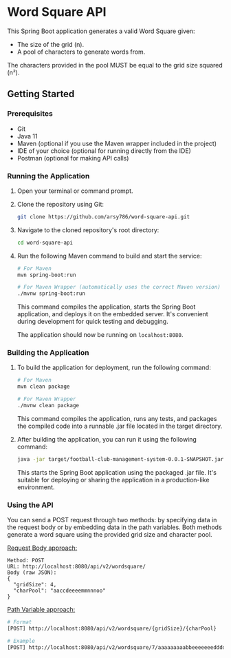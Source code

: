 # Word Square API

This Spring Boot application generates a valid Word Square given:

- The size of the grid (n).
- A pool of characters to generate words from.

The characters provided in the pool MUST be equal to the grid size squared (n²).

## Getting Started

### Prerequisites

- Git
- Java 11
- Maven (optional if you use the Maven wrapper included in the project)
- IDE of your choice (optional for running directly from the IDE)
- Postman (optional for making API calls)

### Running the Application

1. Open your terminal or command prompt.

2. Clone the repository using Git:

   ```bash
   git clone https://github.com/arsy786/word-square-api.git
   ```

3. Navigate to the cloned repository's root directory:

   ```bash
   cd word-square-api
   ```

4. Run the following Maven command to build and start the service:

   ```bash
   # For Maven
   mvn spring-boot:run

   # For Maven Wrapper (automatically uses the correct Maven version)
   ./mvnw spring-boot:run
   ```

   This command compiles the application, starts the Spring Boot application, and deploys it on the embedded server. It's convenient during development for quick testing and debugging.

   The application should now be running on `localhost:8080`.

### Building the Application

1. To build the application for deployment, run the following command:

   ```bash
   # For Maven
   mvn clean package

   # For Maven Wrapper
   ./mvnw clean package
   ```

   This command compiles the application, runs any tests, and packages the compiled code into a runnable .jar file located in the target directory.

2. After building the application, you can run it using the following command:

   ```bash
   java -jar target/football-club-management-system-0.0.1-SNAPSHOT.jar
   ```

   This starts the Spring Boot application using the packaged .jar file. It's suitable for deploying or sharing the application in a production-like environment.

### Using the API

You can send a POST request through two methods: by specifying data in the request body or by embedding data in the path variables. Both methods generate a word square using the provided grid size and character pool.

<u>Request Body approach:</u>

    Method: POST
    URL: http://localhost:8080/api/v2/wordsquare/
    Body (raw JSON):
    {
      "gridSize": 4,
      "charPool": "aaccdeeeemmnnnoo"
    }

<u>Path Variable approach:</u>

```bash
# Format
[POST] http://localhost:8080/api/v2/wordsquare/{gridSize}/{charPool}

# Example
[POST] http://localhost:8080/api/v2/wordsquare/7/aaaaaaaaabbeeeeeeedddddggmmlloooonnssssrrrruvvyyy
```
